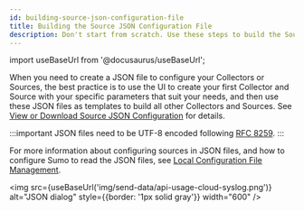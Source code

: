 ```yaml
---
id: building-source-json-configuration-file
title: Building the Source JSON Configuration File
description: Don't start from scratch. Use these steps to build the Source JSON configuration file.
---
```


import useBaseUrl from '@docusaurus/useBaseUrl';

When you need to create a JSON file to configure your Collectors or Sources, the best practice is to use the UI to create your first Collector and Source with your specific parameters that suit your needs, and then use these JSON files as templates to build all other Collectors and Sources. See [View or Download Source JSON Configuration](/docs/send-data/use-json-configure-sources/local-configuration-file-management/view-download-source-json-configuration.md) for details.

:::important
JSON files need to be UTF-8 encoded following [RFC 8259](https://tools.ietf.org/html/rfc8259).
:::

For more information about configuring sources in JSON files, and how to configure Sumo to read the JSON files, see [Local Configuration File Management](/docs/send-data/use-json-configure-sources/local-configuration-file-management).

<img src={useBaseUrl('img/send-data/api-usage-cloud-syslog.png')} alt="JSON dialog" style={{border: '1px solid gray'}} width="600" />